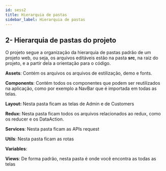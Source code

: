 ```yaml
---
id: sess2
title: Hierarquia de pastas
sidebar_label: Hierarquia de pastas
---
```


## **2- Hierarquia de pastas do projeto**


O projeto segue a organização da hierarquia de pastas padrão de um projeto web, ou seja, os arquivos editáveis estão na pasta **src**, na raiz do projeto, e a partir dela a orientação para o código.

**Assets**: Contém os arquivos os arquivos de estilização, demo e fonts.

**Components**: Contém todos os componentes que podem ser reutilizados na aplicação, como por exemplo a NavBar que é importada em todas as telas.

**Layout:** Nesta pasta ficam as telas de Admin e de Customers

**Redux:** Nesta pasta ficam todos os arquivos relacionados ao redux, como os reducer e os DataAction.

**Services**: Nesta pasta ficam as APIs request

**Utils**: Nesta pasta ficam as rotas

**Variables**:

**Views**: De forma padrão, nesta pasta é onde você encontra as todas as telas
